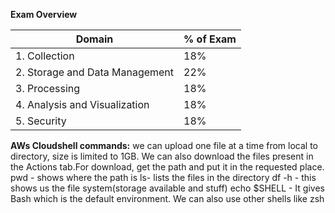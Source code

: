 **Exam Overview**

| Domain                           | % of Exam     |
|----------------------------------|---------------|
| 1. Collection                    |    18%        |
| 2. Storage and Data Management   |    22%        |
| 3. Processing                    |    18%        |
| 4. Analysis and Visualization    |    18%        |
| 5. Security                      |    18%        |


**AWs Cloudshell commands:**
we can upload one file at a time from local to directory, size is limited to 1GB. We can also download the files present in the Actions tab.For download, get the path and put it in the requested place.
pwd - shows where the path is 
ls- lists the files in the directory
df -h - this shows us the file system(storage available and stuff)
echo $SHELL - It gives Bash which is the default environment.
We can also use other shells like zsh
